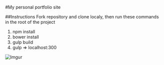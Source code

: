 #My personal portfolio site

##Instructions 
Fork repository and clone localy, then run these commands in the root of the project

1. npm install
2. bower install
3. gulp build
6. gulp  => localhost:300

![Imgur](http://i.imgur.com/3jwc0NF.jpg?1)
